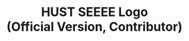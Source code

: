 ---
title: "HUST SEEEE Logo<br>(Official Version, Contributor)"
image: "/images/portfolio/hust_seee_official_wide.png"  # 项目图片的相对路径
category: "visual"
hyperlink: "https://seee.hust.edu.cn/info/1081/2701.htm"
---
